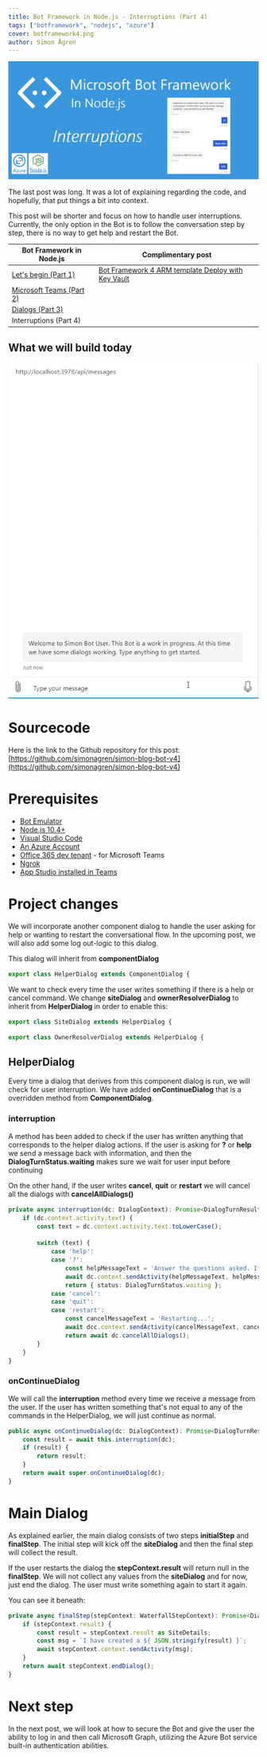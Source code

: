 ```yaml
---
title: Bot Framework in Node.js - Interruptions (Part 4)  
tags: ["botframework", "nodejs", "azure"]
cover: botframework4.png
author: Simon Ågren
---
```


![extend](./botframework4.png)

The last post was long. It was a lot of explaining regarding the code, and hopefully, that put things a bit into context. 

This post will be shorter and focus on how to handle user interruptions. Currently, the only option in the Bot is to follow the conversation step by step, there is no way to get help and restart the Bot.

| Bot Framework in Node.js                                                                  | Complimentary post                                                                                                          |
|-------------------------------------------------------------------------------------------|-----------------------------------------------------------------------------------------------------------------------------|
| <a href="https://simonagren.github.io/azurebot-nodejs-part1" target="_blank">Let's begin (Part 1)</a>     | <a href="https://simonagren.github.io/azurebot-armtemplate-keyvault" target="_blank">Bot Framework 4 ARM template Deploy with Key Vault</a> |
| <a href="https://simonagren.github.io/azurebot-nodejs-part2" target="_blank">Microsoft Teams (Part 2)</a> |                                                                                                                             |
| <a href="https://simonagren.github.io/azurebot-nodejs-part3" target="_blank">Dialogs (Part 3)</a>         |                                                                                                                             |
| Interruptions (Part 4) |                                                                                                                             |


## What we will build today

<img src="./cancel.gif"/>

# Sourcecode
Here is the link to the Github repository for this post: [https://github.com/simonagren/simon-blog-bot-v4](https://github.com/simonagren/simon-blog-bot-v4)

# Prerequisites 
- [Bot Emulator](https://aka.ms/Emulator-wiki-getting-started)
- [Node.js 10.4+](https://nodejs.org/en/download/)
- [Visual Studio Code](https://code.visualstudio.com/)
- [An Azure Account](https://azure.microsoft.com/free/)
- [Office 365 dev tenant](https://developer.microsoft.com/office/dev-program) - for Microsoft Teams
- [Ngrok](https://ngrok.com/download)
- [App Studio installed in Teams](https://docs.microsoft.com/en-us/microsoftteams/platform/concepts/build-and-test/app-studio-overview#installing-app-studio)

# Project changes
We will incorporate another component dialog to handle the user asking for help or wanting to restart the conversational flow. In the upcoming post, we will also add some log out-logic to this dialog.

This dialog will inherit from **componentDialog**
```typescript
export class HelperDialog extends ComponentDialog {
```

We want to check every time the user writes something if there is a help or cancel command. We change **siteDialog** and **ownerResolverDialog** to inherit from **HelperDialog** in order to enable this:

```typescript
export class SiteDialog extends HelperDialog {
```

```typescript
export class OwnerResolverDialog extends HelperDialog {
```

## HelperDialog
Every time a dialog that derives from this component dialog is run, we will check for user interruption.
We have added **onContinueDialog** that is a overridden method from **ComponentDialog**.

### interruption
A method has been added to check if the user has written anything that corresponds to the helper dialog actions. If the user is asking for **?** or **help** we send a message back with information, and then the **DialogTurnStatus.waiting** makes sure we wait for user input before continuing

On the other hand, if the user writes **cancel**, **quit** or **restart** we will cancel all the dialogs with **cancelAllDialogs()**

```typescript
private async interruption(dc: DialogContext): Promise<DialogTurnResult|undefined> {
    if (dc.context.activity.text) {
        const text = dc.context.activity.text.toLowerCase();

        switch (text) {
            case 'help':
            case '?':
                const helpMessageText = 'Answer the questions asked. If you want to restart use: cancel, quit or restart';
                await dc.context.sendActivity(helpMessageText, helpMessageText, InputHints.ExpectingInput);
                return { status: DialogTurnStatus.waiting };
            case 'cancel':
            case 'quit':
            case 'restart':
                const cancelMessageText = 'Restarting...';
                await dcc.context.sendActivity(cancelMessageText, cancelMessageText, InputHints.IgnoringInput);
                return await dc.cancelAllDialogs();
        }
    }
}
```
### onContinueDialog
We will call the **interruption** method every time we receive a message from the user. If the user has written something that's not equal to any of the commands in the HelperDialog, we will just continue as normal.

```typescript
public async onContinueDialog(dc: DialogContext): Promise<DialogTurnResult> {
    const result = await this.interruption(dc);
    if (result) {
        return result;
    }
    return await super.onContinueDialog(dc);
}
```

# Main Dialog
As explained earlier, the main dialog consists of two steps **initialStep** and **finalStep**. The initial step will kick off the **siteDialog** and then the final step will collect the result.

If the user restarts the dialog the **stepContext.result** will return null in the **finalStep**. We will not collect any values from the **siteDialog** and for now, just end the dialog. The user must write something again to start it again.

You can see it beneath:

```typescript
private async finalStep(stepContext: WaterfallStepContext): Promise<DialogTurnResult> {
    if (stepContext.result) {
        const result = stepContext.result as SiteDetails;
        const msg = `I have created a ${ JSON.stringify(result) }`;
        await stepContext.context.sendActivity(msg);
    }
    return await stepContext.endDialog();
}
```
# Next step
In the next post, we will look at how to secure the Bot and give the user the ability to log in and then call Microsoft Graph, utilizing the Azure Bot service built-in authentication abilities.